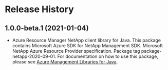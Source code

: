 # Release History

## 1.0.0-beta.1 (2021-01-04)

- Azure Resource Manager NetApp client library for Java. This package contains Microsoft Azure SDK for NetApp Management SDK. Microsoft NetApp Azure Resource Provider specification. Package tag package-netapp-2020-09-01. For documentation on how to use this package, please see [Azure Management Libraries for Java](https://aka.ms/azsdk/java/mgmt).